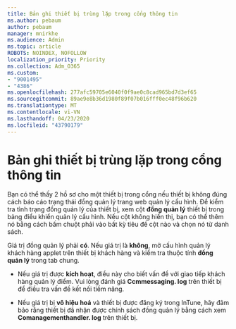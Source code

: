 ```yaml
---
title: Bản ghi thiết bị trùng lặp trong cổng thông tin
ms.author: pebaum
author: pebaum
manager: mnirkhe
ms.audience: Admin
ms.topic: article
ROBOTS: NOINDEX, NOFOLLOW
localization_priority: Priority
ms.collection: Adm_O365
ms.custom:
- "9001495"
- "4386"
ms.openlocfilehash: 277afc59705e6040f0f9ae0c8cad965bd7d3ef65
ms.sourcegitcommit: 89ae9e8b36d1980f89f07b016fff0ec48f96b620
ms.translationtype: MT
ms.contentlocale: vi-VN
ms.lasthandoff: 04/23/2020
ms.locfileid: "43790179"
---
```

# <a name="duplicate-device-record-in-the-portal"></a>Bản ghi thiết bị trùng lặp trong cổng thông tin

Bạn có thể thấy 2 hồ sơ cho một thiết bị trong cổng nếu thiết bị không đúng cách báo cáo trạng thái đồng quản lý trang web quản lý cấu hình. Để kiểm tra tình trạng đồng quản lý của thiết bị, xem cột **đồng quản lý** thiết bị trong bảng điều khiển quản lý cấu hình. Nếu cột không hiển thị, bạn có thể thêm nó bằng cách bấm chuột phải vào bất kỳ tiêu đề cột nào và chọn nó từ danh sách.

Giá trị đồng quản lý phải **có**. Nếu giá trị là **không**, mở cấu hình quản lý khách hàng applet trên thiết bị khách hàng và kiểm tra thuộc tính **đồng quản lý** trong tab chung.

- Nếu giá trị được **kích hoạt**, điều này cho biết vấn đề với giao tiếp khách hàng quản lý điểm. Vui lòng đánh giá **Ccmmessaging. log** trên thiết bị để điều tra vấn đề kết nối tiềm năng.

- Nếu giá trị bị **vô hiệu hoá** và thiết bị được đăng ký trong InTune, hãy đảm bảo rằng thiết bị đã nhận được chính sách đồng quản lý bằng cách xem **Comanagementhandler. log** trên thiết bị.
